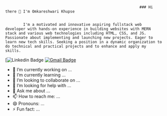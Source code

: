                                                                 ### Hi there 👋 I'm Omkareshwari Khupse
                                                                
                                                                
            I'm a motivated and innovative aspiring fullstack web developer with hands-on experience in building websites with MERN stack and various web technologies including HTML, CSS, and JS. Passionate about implementing and launching new projects. Eager to learn new tech skills. Seeking a position in a dynamic organization to do technical and practical projects and to enhance and apply my skills.

[![Linkedin Badge](https://www.linkedin.com/in/omkareshwari-khupse-g5815/)
[![Gmail Badge](https://img.shields.io/badge/-omikhupse09@gmail.com-c14438?style=flat-square&logo=Gmail&logoColor=white&link=mailto:omikhupse09@gmail.com)](mailto:omikhupse09@gmail.com)


- 🔭 I’m currently working on ...
- 🌱 I’m currently learning ...
- 👯 I’m looking to collaborate on ...
- 🤔 I’m looking for help with ...
- 💬 Ask me about ...
- 📫 How to reach me: ...
- 😄 Pronouns: ...
- ⚡ Fun fact: ...
